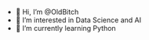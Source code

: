 - 👋 Hi, I’m @OldBitch
- 👀 I’m interested in Data Science and AI
- 🌱 I’m currently learning Python
<!---
OldBitch/OldBitch is a ✨ special ✨ repository because its `README.md` (this file) appears on your GitHub profile.
You can click the Preview link to take a look at your changes.
--->
